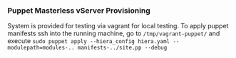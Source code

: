 ### Puppet Masterless vServer Provisioning

System is provided for testing via vagrant for local testing.
To apply puppet manifests ssh into the running machine, go to `/tmp/vagrant-puppet/` and execute 
`sudo puppet apply --hiera_config hiera.yaml --modulepath=modules-.. manifests-../site.pp --debug`